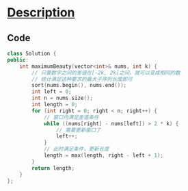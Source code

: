 # [Description](https://leetcode.cn/problems/maximum-beauty-of-an-array-after-applying-operation/description/)
## Code

```cpp
class Solution {
public:
    int maximumBeauty(vector<int>& nums, int k) {
        // 只要数字之间的差值在[-2k, 2k]之间，就可以变成相同的数
        // 统计满足这种要求的最大子序列长度即可
        sort(nums.begin(), nums.end());
        int left = 0;
        int n = nums.size();
        int length = 0;
        for (int right = 0; right < n; right++) {
            // 窗口内满足差值条件
            while ((nums[right] - nums[left]) > 2 * k) {
                // 需要更新窗口了
                left++;
            }
            // 此时满足条件，更新长度
            length = max(length, right - left + 1);
        }
        return length;
    }
};
```

